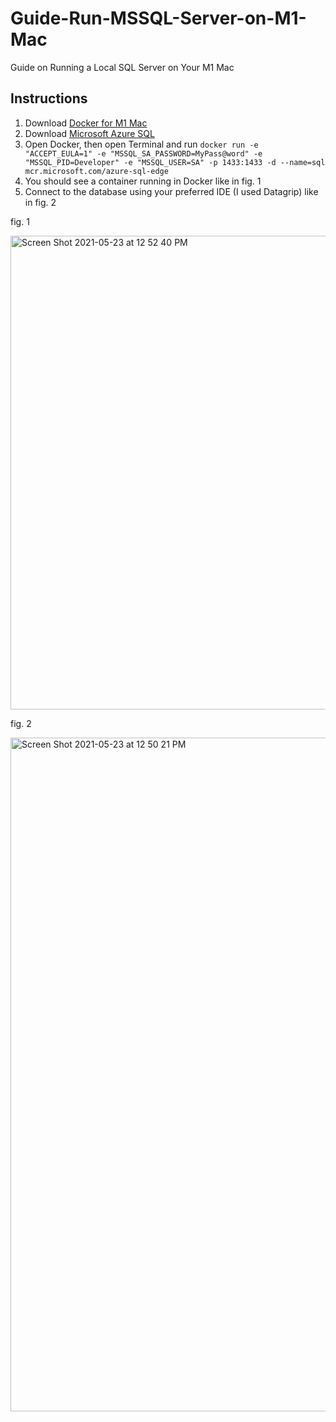# Guide-Run-MSSQL-Server-on-M1-Mac
Guide on Running a Local SQL Server on Your M1 Mac

## Instructions

1. Download [Docker for M1 Mac](https://docs.docker.com/docker-for-mac/apple-silicon/)
2. Download [Microsoft Azure SQL](https://hub.docker.com/_/microsoft-azure-sql-edge)
3. Open Docker, then open Terminal and run `docker run -e "ACCEPT_EULA=1" -e "MSSQL_SA_PASSWORD=MyPass@word" -e "MSSQL_PID=Developer" -e "MSSQL_USER=SA" -p 1433:1433 -d --name=sql mcr.microsoft.com/azure-sql-edge`
4. You should see a container running in Docker like in fig. 1
5. Connect to the database using your preferred IDE (I used Datagrip) like in fig. 2

fig. 1

<img width="758" alt="Screen Shot 2021-05-23 at 12 52 40 PM" src="https://user-images.githubusercontent.com/51058259/119272946-d7e51c80-bbc5-11eb-9c57-c8cb8dc3fa71.png">

fig. 2

<img width="1078" alt="Screen Shot 2021-05-23 at 12 50 21 PM" src="https://user-images.githubusercontent.com/51058259/119272870-7755df80-bbc5-11eb-9eaa-d33366834165.png">

